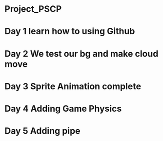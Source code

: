 # Project_PSCP
# Day 1 learn how to using Github
# Day 2 We test our bg and make cloud move
# Day 3 Sprite Animation complete
# Day 4 Adding Game Physics
# Day 5 Adding pipe